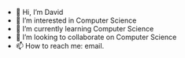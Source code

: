 - 👋 Hi, I’m David
- 👀 I’m interested in Computer Science
- 🌱 I’m currently learning Computer Science
- 💞️ I’m looking to collaborate on Computer Science
- 📫 How to reach me: email.

<!---
yeah5000/yeah5000 is a ✨ special ✨ repository because its `README.md` (this file) appears on your GitHub profile.
You can click the Preview link to take a look at your changes.
--->
